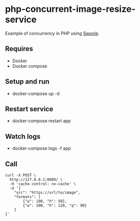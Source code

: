 # php-concurrent-image-resize-service

Example of concurrency in PHP using [Swoole](https://github.com/swoole/swoole-src).

## Requires
* Docker
* Docker compose

## Setup and run
* docker-compose up -d

## Restart service
* docker-compose restart app

## Watch logs
* docker-compose logs -f app

## Call
```
curl -X POST \
  http://127.0.0.1:8080/ \
  -H 'cache-control: no-cache' \
  -d '{
	"src": "https://url/to/image",
	"formats": [
		{"w": 100, "h": 50},
		{"w": 200, "h": 120, "q": 90}
	]
}'
```
